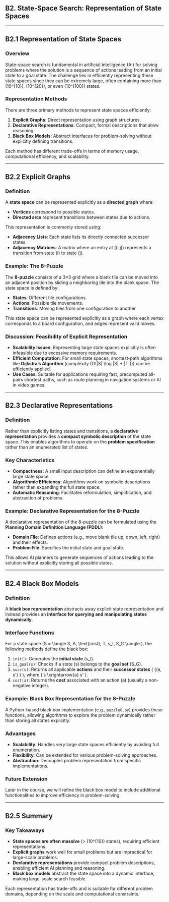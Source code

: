 
## B2. State-Space Search: Representation of State Spaces
---

## B2.1 Representation of State Spaces

### Overview

State-space search is fundamental in artificial intelligence (AI) for solving problems where the solution is a sequence of actions leading from an initial state to a goal state. The challenge lies in efficiently representing these state spaces since they can be extremely large, often containing more than \(10^{10}\), \(10^{20}\), or even \(10^{100}\) states.

### Representation Methods

There are three primary methods to represent state spaces efficiently:

1. **Explicit Graphs**: Direct representation using graph structures.
2. **Declarative Representations**: Compact, formal descriptions that allow reasoning.
3. **Black Box Models**: Abstract interfaces for problem-solving without explicitly defining transitions.

Each method has different trade-offs in terms of memory usage, computational efficiency, and scalability.

---

## B2.2 Explicit Graphs

### Definition

A **state space** can be represented explicitly as a **directed graph** where:
- **Vertices** correspond to possible states.
- **Directed arcs** represent transitions between states due to actions.

This representation is commonly stored using:
- **Adjacency Lists**: Each state lists its directly connected successor states.
- **Adjacency Matrices**: A matrix where an entry at \((i,j)\) represents a transition from state \(i\) to state \(j\).

### Example: The 8-Puzzle

The **8-puzzle** consists of a 3×3 grid where a blank tile can be moved into an adjacent position by sliding a neighboring tile into the blank space. The state space is defined by:
- **States**: Different tile configurations.
- **Actions**: Possible tile movements.
- **Transitions**: Moving tiles from one configuration to another.

This state space can be represented explicitly as a graph where each vertex corresponds to a board configuration, and edges represent valid moves.

### Discussion: Feasibility of Explicit Representation

- **Scalability Issues**: Representing large state spaces explicitly is often infeasible due to excessive memory requirements.
- **Efficient Computation**: For small state spaces, shortest-path algorithms like **Dijkstra’s Algorithm** (complexity \(O(|S| \log |S| + |T|)\)) can be efficiently applied.
- **Use Cases**: Suitable for applications requiring fast, precomputed all-pairs shortest paths, such as route planning in navigation systems or AI in video games.

---

## B2.3 Declarative Representations

### Definition

Rather than explicitly listing states and transitions, a **declarative representation** provides a **compact symbolic description** of the state space. This enables algorithms to operate on the **problem specification** rather than an enumerated list of states.

### Key Characteristics

- **Compactness**: A small input description can define an exponentially large state space.
- **Algorithmic Efficiency**: Algorithms work on symbolic descriptions rather than expanding the full state space.
- **Automatic Reasoning**: Facilitates reformulation, simplification, and abstraction of problems.

### Example: Declarative Representation for the 8-Puzzle

A declarative representation of the 8-puzzle can be formulated using the **Planning Domain Definition Language (PDDL)**:
- **Domain File**: Defines actions (e.g., move blank tile up, down, left, right) and their effects.
- **Problem File**: Specifies the initial state and goal state.

This allows AI planners to generate sequences of actions leading to the solution without explicitly storing all possible states.

---

## B2.4 Black Box Models

### Definition

A **black box representation** abstracts away explicit state representation and instead provides an **interface for querying and manipulating states dynamically**.

### Interface Functions

For a state space \(S = \langle S, A, \text{cost}, T, s_I, S_G \rangle \), the following methods define the black box:

1. `init()`: Generates the **initial state** \(s_I\).
2. `is_goal(s)`: Checks if a state \(s\) belongs to the **goal set** \(S_G\).
3. `succ(s)`: Returns all applicable **actions** and their **successor states** \( \{(a, s') \} \), where \( s \xrightarrow{a} s' \).
4. `cost(a)`: Returns the **cost** associated with an action \(a\) (usually a non-negative integer).

### Example: Black Box Representation for the 8-Puzzle

A Python-based black box implementation (e.g., `puzzle8.py`) provides these functions, allowing algorithms to explore the problem dynamically rather than storing all states explicitly.

### Advantages

- **Scalability**: Handles very large state spaces efficiently by avoiding full enumeration.
- **Flexibility**: Can be extended for various problem-solving approaches.
- **Abstraction**: Decouples problem representation from specific implementations.

### Future Extension

Later in the course, we will refine the black box model to include additional functionalities to improve efficiency in problem-solving.

---

## B2.5 Summary

### Key Takeaways

- **State spaces are often massive** (> \(10^{10}\) states), requiring efficient representations.
- **Explicit graphs** work well for small problems but are impractical for large-scale problems.
- **Declarative representations** provide compact problem descriptions, enabling efficient AI planning and reasoning.
- **Black box models** abstract the state space into a dynamic interface, making large-scale search feasible.

Each representation has trade-offs and is suitable for different problem domains, depending on the scale and computational constraints.

